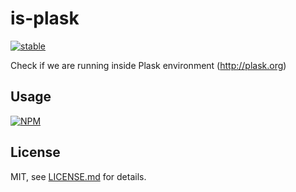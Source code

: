 # is-plask

[![stable](http://badges.github.io/stability-badges/dist/stable.svg)](http://github.com/badges/stability-badges)

Check if we are running inside Plask environment (http://plask.org)

## Usage

[![NPM](https://nodei.co/npm/is-plask.png)](https://www.npmjs.com/package/is-plask)

## License

MIT, see [LICENSE.md](http://github.com/vorg/is-plask/blob/master/LICENSE.md) for details.
